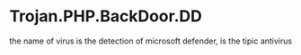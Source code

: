 # Trojan.PHP.BackDoor.DD
the name of virus is the detection of microsoft defender, is the tipic antivirus
